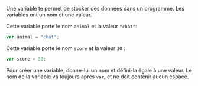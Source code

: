 Une variable te permet de stocker des données dans un programme. Les variables ont un nom et une valeur.

Cette variable porte le nom `animal` et la valeur `"chat"`:

```javascript
var animal = "chat";
```

Cette variable porte le nom `score` et la valeur `30` :

```javascript
var score = 30;
```

Pour créer une variable, donne-lui un nom et défini-la égale à une valeur. Le nom de la variable va toujours après `var`, et ne doit contenir aucun espace.